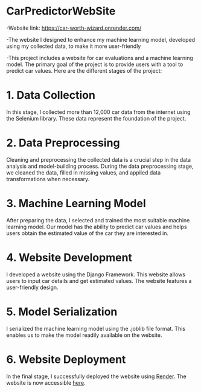 # CarPredictorWebSite
-Website link: https://car-worth-wizard.onrender.com/

-The website I designed to enhance my machine learning model, developed using my collected data, to make it more user-friendly

-This project includes a website for car evaluations and a machine learning model. The primary goal of the project is to provide users with a tool to predict car values. Here are the different stages of the project:

# 1. Data Collection
In this stage, I collected more than 12,000 car data from the internet using the Selenium library. These data represent the foundation of the project.
# 2. Data Preprocessing
Cleaning and preprocessing the collected data is a crucial step in the data analysis and model-building process. During the data preprocessing stage, we cleaned the data, filled in missing values, and applied data transformations when necessary.
# 3. Machine Learning Model
After preparing the data, I selected and trained the most suitable machine learning model. Our model has the ability to predict car values and helps users obtain the estimated value of the car they are interested in.
# 4. Website Development
I developed a website using the Django Framework. This website allows users to input car details and get estimated values. The website features a user-friendly design.
# 5.  Model Serialization
I serialized the machine learning model using the .joblib file format. This enables us to make the model readily available on the website.
# 6. Website Deployment
In the final stage, I successfully deployed the website using [Render](https://render.com/). The website is now accessible [here](https://car-worth-wizard.onrender.com/).
